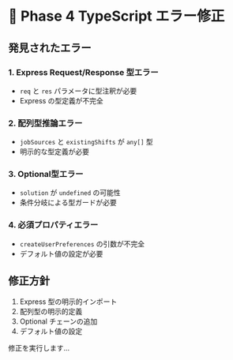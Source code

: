 # 🔧 Phase 4 TypeScript エラー修正

## 発見されたエラー

### 1. Express Request/Response 型エラー
- `req` と `res` パラメータに型注釈が必要
- Express の型定義が不完全

### 2. 配列型推論エラー
- `jobSources` と `existingShifts` が `any[]` 型
- 明示的な型定義が必要

### 3. Optional型エラー
- `solution` が `undefined` の可能性
- 条件分岐による型ガードが必要

### 4. 必須プロパティエラー
- `createUserPreferences` の引数が不完全
- デフォルト値の設定が必要

## 修正方針

1. Express 型の明示的インポート
2. 配列型の明示的定義
3. Optional チェーンの追加
4. デフォルト値の設定

修正を実行します...